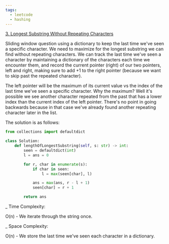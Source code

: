 ```yaml
---
tags:
  - leetcode
  - hashing
---
```


<a href="https://leetcode.com/problems/longest-substring-without-repeating-characters/">
3. Longest Substring Without Repeating Characters</a>

Sliding window question using a dictionary to keep the last time we've seen a
specific character. We need to maximize for the longest substring we can find
without repeating characters. We can track the last time we've seen a character
by maintaining a dictionary of the characters each time we encounter them, and
record the current pointer (right) of our two pointers, left and right, making
sure to add +1 to the right pointer (because we want to skip past the repeated
character).

The left pointer will be the maximum of its current value vs the index of the
last time we've seen a specific character. Why the maximum? Well it's possible
we see another character repeated from the past that has a lower index than the
current index of the left pointer. There's no point in going backwards because
in that case we've already found another repeating character later in the list.

The solution is as follows:

```python
from collections import defaultdict

class Solution:
    def lengthOfLongestSubstring(self, s: str) -> int:
        seen = defaultdict(int)
        l = ans = 0

        for r, char in enumerate(s):
            if char in seen:
                l = max(seen[char], l)

            ans = max(ans, r - l + 1)
            seen[char] = r + 1

        return ans
```

\_ Time Complexity:

O(n) - We iterate through the string once.

\_ Space Complexity:

O(n) - We store the last time we've seen each character in a dictionary.
